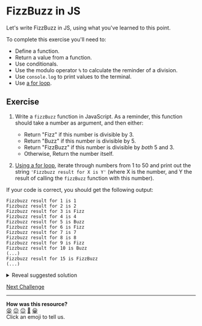 
# FizzBuzz in JS

Let's write FizzBuzz in JS, using what you've learned to this point.

To complete this exercise you'll need to:
 * Define a function.
 * Return a value from a function.
 * Use conditionals.
 * Use the modulo operator `%` to calculate the reminder of a division.
 * Use `console.log` to print values to the terminal.
 * Use [a for loop](https://developer.mozilla.org/en-US/docs/Web/JavaScript/Guide/Loops_and_iteration).

## Exercise

1. Write a `fizzBuzz` function in JavaScript. As a reminder, this function should take a number as argument, and then either:
    * Return "Fizz" if this number is divisible by 3.
    * Return "Buzz" if this number is divisible by 5.
    * Return "FizzBuzz" if this number is divisible by *both* 5 and 3.
    * Otherwise, Return the number itself.

2. [Using a for loop](https://developer.mozilla.org/en-US/docs/Web/JavaScript/Guide/Loops_and_iteration), iterate through numbers from 1 to 50 and print out the string `'Fizzbuzz result for X is Y'` (where X is the number, and Y the result of calling the `fizzBuzz` function with this number).

If your code is correct, you should get the following output:

```
Fizzbuzz result for 1 is 1
Fizzbuzz result for 2 is 2
Fizzbuzz result for 3 is Fizz
Fizzbuzz result for 4 is 4
Fizzbuzz result for 5 is Buzz
Fizzbuzz result for 6 is Fizz
Fizzbuzz result for 7 is 7
Fizzbuzz result for 8 is 8
Fizzbuzz result for 9 is Fizz
Fizzbuzz result for 10 is Buzz
(...)
Fizzbuzz result for 15 is FizzBuzz
(...)
```

<details>
<summary>Reveal suggested solution</summary>

```javascript
const fizzBuzz = (number) => {
  if (number % 3 === 0 && number % 5 === 0) {
    return 'FizzBuzz';
  } else if (number % 3 === 0) {
    return 'Fizz';
  } else if (number % 5 === 0) {
    return 'Buzz';
  } else {
    return number;
  }
}

for (let i = 1 ; i <= 50 ; i++) {
  console.log(`Fizzbuzz result for ${i} is ${fizzBuzz(i)}`);
}
```

</details>


[Next Challenge](08_passing_functions.md)

<!-- BEGIN GENERATED SECTION DO NOT EDIT -->

---

**How was this resource?**  
[😫](https://airtable.com/shrUJ3t7KLMqVRFKR?prefill_Repository=makersacademy/javascript-fundamentals&prefill_File=contents/07_fizzbuzz_function.md&prefill_Sentiment=😫) [😕](https://airtable.com/shrUJ3t7KLMqVRFKR?prefill_Repository=makersacademy/javascript-fundamentals&prefill_File=contents/07_fizzbuzz_function.md&prefill_Sentiment=😕) [😐](https://airtable.com/shrUJ3t7KLMqVRFKR?prefill_Repository=makersacademy/javascript-fundamentals&prefill_File=contents/07_fizzbuzz_function.md&prefill_Sentiment=😐) [🙂](https://airtable.com/shrUJ3t7KLMqVRFKR?prefill_Repository=makersacademy/javascript-fundamentals&prefill_File=contents/07_fizzbuzz_function.md&prefill_Sentiment=🙂) [😀](https://airtable.com/shrUJ3t7KLMqVRFKR?prefill_Repository=makersacademy/javascript-fundamentals&prefill_File=contents/07_fizzbuzz_function.md&prefill_Sentiment=😀)  
Click an emoji to tell us.

<!-- END GENERATED SECTION DO NOT EDIT -->
